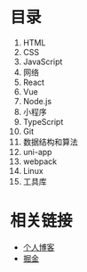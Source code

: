 # 目录

1. HTML
2. CSS
3. JavaScript
4. 网络
5. React
6. Vue
7. Node.js
8. 小程序
9. TypeScript
10. Git
11. 数据结构和算法
12. uni-app
13. webpack
14. Linux
15. 工具库

# 相关链接

- [个人博客](https://blog.csdn.net/weixin_42755677)
- [掘金](https://juejin.im/timeline/frontend)
